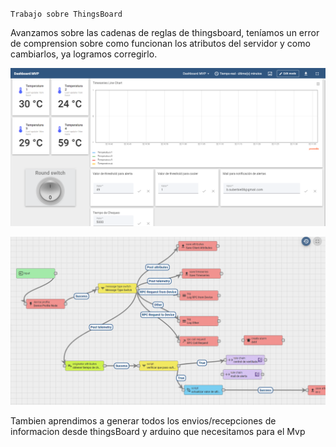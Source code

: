 `Trabajo sobre ThingsBoard`

Avanzamos sobre las cadenas de reglas de thingsboard, teníamos un error de comprension sobre como funcionan los atributos del servidor y como cambiarlos, ya logramos corregirlo.



![dashboard](https://raw.githubusercontent.com/SisCom-PI2-2023-2/proyecto-keep-it-cool/main/docs/_posts/img/Dashboard10_10_23.png)



![dashboard](https://raw.githubusercontent.com/SisCom-PI2-2023-2/proyecto-keep-it-cool/main/docs/_posts/img/RootChain10-10-23.png)

Tambien aprendimos a generar todos los envios/recepciones de informacion desde thingsBoard y arduino que necesitamos para el Mvp


